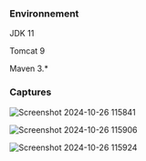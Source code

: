### Environnement ###

JDK 11

Tomcat 9

Maven 3.*

### Captures ###

![Screenshot 2024-10-26 115841](https://github.com/user-attachments/assets/981ac44e-d331-4f77-9938-95c2b5645f16)

![Screenshot 2024-10-26 115906](https://github.com/user-attachments/assets/0b3ab0c7-1735-42ad-b725-97e33bb3c6a6)

![Screenshot 2024-10-26 115924](https://github.com/user-attachments/assets/7dc080f5-d6eb-4bd1-b61d-49d888a9f806)
